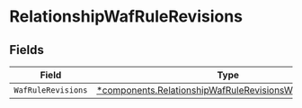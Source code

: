 # RelationshipWafRuleRevisions


## Fields

| Field                                                                                                                               | Type                                                                                                                                | Required                                                                                                                            | Description                                                                                                                         |
| ----------------------------------------------------------------------------------------------------------------------------------- | ----------------------------------------------------------------------------------------------------------------------------------- | ----------------------------------------------------------------------------------------------------------------------------------- | ----------------------------------------------------------------------------------------------------------------------------------- |
| `WafRuleRevisions`                                                                                                                  | [*components.RelationshipWafRuleRevisionsWafRuleRevisions](../../models/components/relationshipwafrulerevisionswafrulerevisions.md) | :heavy_minus_sign:                                                                                                                  | N/A                                                                                                                                 |